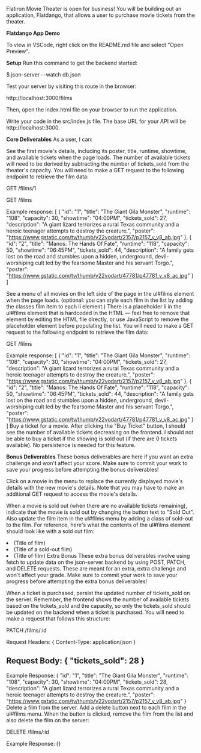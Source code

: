 Flatiron Movie Theater is open for business! You will be building out an application, Flatdango, that allows a user to purchase movie tickets from the theater.

**Flatdango App Demo**

To view in VSCode, right click on the README.md file and select "Open Preview".

**Setup**
Run this command to get the backend started:

$ json-server --watch db.json

Test your server by visiting this route in the browser:

http://localhost:3000/films

Then, open the index.html file on your browser to run the application.

Write your code in the src/index.js file. The base URL for your API will be http://localhost:3000.

**Core Deliverables**
As a user, I can:

See the first movie's details, including its poster, title, runtime, showtime, and available tickets when the page loads. The number of available tickets will need to be derived by subtracting the number of tickets_sold from the theater's capacity. You will need to make a GET request to the following endpoint to retrieve the film data:

GET /films/1


   GET /films

   Example response:
   [
      {
        "id": "1",
        "title": "The Giant Gila Monster",
        "runtime": "108",
        "capacity": 30,
        "showtime": "04:00PM",
        "tickets_sold": 27,
        "description": "A giant lizard terrorizes a rural Texas community and a heroic teenager attempts to destroy the creature.",
        "poster": "https://www.gstatic.com/tv/thumb/v22vodart/2157/p2157_v_v8_ab.jpg"
      },
      {
        "id": "2",
        "title": "Manos: The Hands Of Fate",
        "runtime": "118",
        "capacity": 50,
        "showtime": "06:45PM",
        "tickets_sold": 44,
        "description": "A family gets lost on the road and stumbles upon a hidden, underground, devil-worshiping cult led by the fearsome Master and his servant Torgo.",
        "poster": "https://www.gstatic.com/tv/thumb/v22vodart/47781/p47781_v_v8_ac.jpg"
      }
   ]

See a menu of all movies on the left side of the page in the ul#films element when the page loads. (optional: you can style each film in the list by adding the classes film item to each li element.) There is a placeholder li in the ul#films element that is hardcoded in the HTML — feel free to remove that element by editing the HTML file directly, or use JavaScript to remove the placeholder element before populating the list. You will need to make a GET request to the following endpoint to retrieve the film data:

GET /films

Example response:
[
   {
     "id": "1",
     "title": "The Giant Gila Monster",
     "runtime": "108",
     "capacity": 30,
     "showtime": "04:00PM",
     "tickets_sold": 27,
     "description": "A giant lizard terrorizes a rural Texas community and a heroic teenager attempts to destroy the creature.",
     "poster": "https://www.gstatic.com/tv/thumb/v22vodart/2157/p2157_v_v8_ab.jpg"
   },
   {
     "id": "2",
     "title": "Manos: The Hands Of Fate",
     "runtime": "118",
     "capacity": 50,
     "showtime": "06:45PM",
     "tickets_sold": 44,
     "description": "A family gets lost on the road and stumbles upon a hidden, underground, devil-worshiping cult led by the fearsome Master and his servant Torgo.",
     "poster": "https://www.gstatic.com/tv/thumb/v22vodart/47781/p47781_v_v8_ac.jpg"
   }
]
Buy a ticket for a movie. After clicking the "Buy Ticket" button, I should see the number of available tickets decreasing on the frontend. I should not be able to buy a ticket if the showing is sold out (if there are 0 tickets available). No persistence is needed for this feature.

**Bonus Deliverables**
These bonus deliverables are here if you want an extra challenge and won't affect your score. Make sure to commit your work to save your progress before attempting the bonus deliverables!

Click on a movie in the menu to replace the currently displayed movie's details with the new movie's details. Note that you may have to make an additional GET request to access the movie's details.

When a movie is sold out (when there are no available tickets remaining), indicate that the movie is sold out by changing the button text to "Sold Out". Also update the film item in the ul#films menu by adding a class of sold-out to the film. For reference, here's what the contents of the ul#films element should look like with a sold out film:

<li class="film item">(Title of film)</li>
<li class="sold-out film item">(Title of a sold-out film)</li>
<li class="film item">(Title of film)</div>
Extra Bonus
These extra bonus deliverables involve using fetch to update data on the json-server backend by using POST, PATCH, and DELETE requests. These are meant for an extra, extra challenge and won't affect your grade. Make sure to commit your work to save your progress before attempting the extra bonus deliverables!

When a ticket is purchased, persist the updated number of tickets_sold on the server. Remember, the frontend shows the number of available tickets based on the tickets_sold and the capacity, so only the tickets_sold should be updated on the backend when a ticket is purchased. You will need to make a request that follows this structure:

PATCH /films/:id

Request Headers: {
  Content-Type: application/json
}

Request Body: {
  "tickets_sold": 28
}
----
Example Response:
{
   "id": "1",
   "title": "The Giant Gila Monster",
   "runtime": "108",
   "capacity": 30,
   "showtime": "04:00PM",
   "tickets_sold": 28,
   "description": "A giant lizard terrorizes a rural Texas community and a heroic teenager attempts to destroy the creature.",
   "poster": "https://www.gstatic.com/tv/thumb/v22vodart/2157/p2157_v_v8_ab.jpg"
}
Delete a film from the server. Add a delete button next to each film in the ul#films menu. When the button is clicked, remove the film from the list and also delete the film on the server:

DELETE /films/:id

Example Response:
{}
